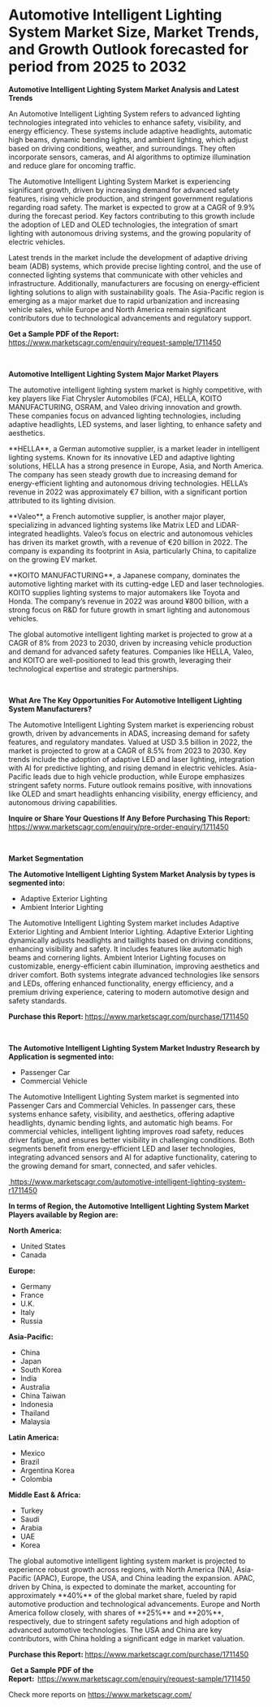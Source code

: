 <p><h1>Automotive Intelligent Lighting System Market Size, Market Trends, and Growth Outlook forecasted for period from 2025 to 2032</h1></p><p><strong>Automotive Intelligent Lighting System Market Analysis and Latest Trends</strong></p>
<p><p>An Automotive Intelligent Lighting System refers to advanced lighting technologies integrated into vehicles to enhance safety, visibility, and energy efficiency. These systems include adaptive headlights, automatic high beams, dynamic bending lights, and ambient lighting, which adjust based on driving conditions, weather, and surroundings. They often incorporate sensors, cameras, and AI algorithms to optimize illumination and reduce glare for oncoming traffic.</p><p>The Automotive Intelligent Lighting System Market is experiencing significant growth, driven by increasing demand for advanced safety features, rising vehicle production, and stringent government regulations regarding road safety. The market is expected to grow at a CAGR of 9.9% during the forecast period. Key factors contributing to this growth include the adoption of LED and OLED technologies, the integration of smart lighting with autonomous driving systems, and the growing popularity of electric vehicles.</p><p>Latest trends in the market include the development of adaptive driving beam (ADB) systems, which provide precise lighting control, and the use of connected lighting systems that communicate with other vehicles and infrastructure. Additionally, manufacturers are focusing on energy-efficient lighting solutions to align with sustainability goals. The Asia-Pacific region is emerging as a major market due to rapid urbanization and increasing vehicle sales, while Europe and North America remain significant contributors due to technological advancements and regulatory support.</p></p>
<p><strong>Get a Sample PDF of the Report:&nbsp;</strong> <a href="https://www.marketscagr.com/enquiry/request-sample/1711450?utm_campaign=1889&utm_medium=2&utm_source=Github&utm_content=ia&utm_term=22012025&utm_id=automotive-intelligent-lighting-system">https://www.marketscagr.com/enquiry/request-sample/1711450</a></p>
<p>&nbsp;</p>
<p><strong>Automotive Intelligent Lighting System Major Market Players</strong></p>
<p><p>The automotive intelligent lighting system market is highly competitive, with key players like Fiat Chrysler Automobiles (FCA), HELLA, KOITO MANUFACTURING, OSRAM, and Valeo driving innovation and growth. These companies focus on advanced lighting technologies, including adaptive headlights, LED systems, and laser lighting, to enhance safety and aesthetics.</p><p>**HELLA**, a German automotive supplier, is a market leader in intelligent lighting systems. Known for its innovative LED and adaptive lighting solutions, HELLA has a strong presence in Europe, Asia, and North America. The company has seen steady growth due to increasing demand for energy-efficient lighting and autonomous driving technologies. HELLA’s revenue in 2022 was approximately €7 billion, with a significant portion attributed to its lighting division.</p><p>**Valeo**, a French automotive supplier, is another major player, specializing in advanced lighting systems like Matrix LED and LiDAR-integrated headlights. Valeo’s focus on electric and autonomous vehicles has driven its market growth, with a revenue of €20 billion in 2022. The company is expanding its footprint in Asia, particularly China, to capitalize on the growing EV market.</p><p>**KOITO MANUFACTURING**, a Japanese company, dominates the automotive lighting market with its cutting-edge LED and laser technologies. KOITO supplies lighting systems to major automakers like Toyota and Honda. The company’s revenue in 2022 was around ¥800 billion, with a strong focus on R&D for future growth in smart lighting and autonomous vehicles.</p><p>The global automotive intelligent lighting market is projected to grow at a CAGR of 8% from 2023 to 2030, driven by increasing vehicle production and demand for advanced safety features. Companies like HELLA, Valeo, and KOITO are well-positioned to lead this growth, leveraging their technological expertise and strategic partnerships.</p></p>
<p>&nbsp;</p>
<p><strong>What Are The Key Opportunities For Automotive Intelligent Lighting System Manufacturers?</strong></p>
<p><p>The Automotive Intelligent Lighting System market is experiencing robust growth, driven by advancements in ADAS, increasing demand for safety features, and regulatory mandates. Valued at USD 3.5 billion in 2022, the market is projected to grow at a CAGR of 8.5% from 2023 to 2030. Key trends include the adoption of adaptive LED and laser lighting, integration with AI for predictive lighting, and rising demand in electric vehicles. Asia-Pacific leads due to high vehicle production, while Europe emphasizes stringent safety norms. Future outlook remains positive, with innovations like OLED and smart headlights enhancing visibility, energy efficiency, and autonomous driving capabilities.</p></p>
<p><strong>Inquire or Share Your Questions If Any Before Purchasing This Report:</strong> <a href="https://www.marketscagr.com/enquiry/pre-order-enquiry/1711450?utm_campaign=1889&utm_medium=2&utm_source=Github&utm_content=ia&utm_term=22012025&utm_id=automotive-intelligent-lighting-system">https://www.marketscagr.com/enquiry/pre-order-enquiry/1711450</a></p>
<p>&nbsp;</p>
<p><strong>Market Segmentation</strong></p>
<p><strong>The Automotive Intelligent Lighting System Market Analysis by types is segmented into:</strong></p>
<p><ul><li>Adaptive Exterior Lighting</li><li>Ambient Interior Lighting</li></ul></p>
<p><p>The Automotive Intelligent Lighting System market includes Adaptive Exterior Lighting and Ambient Interior Lighting. Adaptive Exterior Lighting dynamically adjusts headlights and taillights based on driving conditions, enhancing visibility and safety. It includes features like automatic high beams and cornering lights. Ambient Interior Lighting focuses on customizable, energy-efficient cabin illumination, improving aesthetics and driver comfort. Both systems integrate advanced technologies like sensors and LEDs, offering enhanced functionality, energy efficiency, and a premium driving experience, catering to modern automotive design and safety standards.</p></p>
<p><strong>Purchase this Report:&nbsp;</strong><a href="https://www.marketscagr.com/purchase/1711450?utm_campaign=1889&utm_medium=2&utm_source=Github&utm_content=ia&utm_term=22012025&utm_id=automotive-intelligent-lighting-system">https://www.marketscagr.com/purchase/1711450</a></p>
<p>&nbsp;</p>
<p><strong>The Automotive Intelligent Lighting System Market Industry Research by Application is segmented into:</strong></p>
<p><ul><li>Passenger Car</li><li>Commercial Vehicle</li></ul></p>
<p><p>The Automotive Intelligent Lighting System market is segmented into Passenger Cars and Commercial Vehicles. In passenger cars, these systems enhance safety, visibility, and aesthetics, offering adaptive headlights, dynamic bending lights, and automatic high beams. For commercial vehicles, intelligent lighting improves road safety, reduces driver fatigue, and ensures better visibility in challenging conditions. Both segments benefit from energy-efficient LED and laser technologies, integrating advanced sensors and AI for adaptive functionality, catering to the growing demand for smart, connected, and safer vehicles.</p></p>
<p><a href="https://www.marketscagr.com/automotive-intelligent-lighting-system-r1711450?utm_campaign=1889&utm_medium=2&utm_source=Github&utm_content=ia&utm_term=22012025&utm_id=automotive-intelligent-lighting-system">&nbsp;https://www.marketscagr.com/automotive-intelligent-lighting-system-r1711450</a></p>
<p><strong>In terms of Region, the Automotive Intelligent Lighting System Market Players available by Region are:</strong></p>
<p>
    <p> <strong> North America: </strong>
        <ul>
            <li>United States</li>
            <li>Canada</li>
        </ul>
        </p> 
    <p> <strong> Europe: </strong>
        <ul>
            <li>Germany</li>
            <li>France</li>
            <li>U.K.</li>
            <li>Italy</li>
            <li>Russia</li>
        </ul>
        </p> 
    <p> <strong> Asia-Pacific: </strong>
        <ul>
            <li>China</li>
            <li>Japan</li>
            <li>South Korea</li>
            <li>India</li>
            <li>Australia</li>
            <li>China Taiwan</li>
            <li>Indonesia</li>
            <li>Thailand</li>
            <li>Malaysia</li>
        </ul>
        </p> 
    <p> <strong> Latin America: </strong>
        <ul>
            <li>Mexico</li>
            <li>Brazil</li>
            <li>Argentina Korea</li>
            <li>Colombia</li>
        </ul>
        </p> 
    <p> <strong> Middle East & Africa: </strong>
        <ul>
            <li>Turkey</li>
            <li>Saudi</li>
            <li>Arabia</li>
            <li>UAE</li>
            <li>Korea</li>
        </ul>
    </p>
    </p>
<p><p>The global automotive intelligent lighting system market is projected to experience robust growth across regions, with North America (NA), Asia-Pacific (APAC), Europe, the USA, and China leading the expansion. APAC, driven by China, is expected to dominate the market, accounting for approximately **40%** of the global market share, fueled by rapid automotive production and technological advancements. Europe and North America follow closely, with shares of **25%** and **20%**, respectively, due to stringent safety regulations and high adoption of advanced automotive technologies. The USA and China are key contributors, with China holding a significant edge in market valuation.</p></p>
<p><strong>Purchase this Report: </strong><a href="https://www.marketscagr.com/purchase/1711450?utm_campaign=1889&utm_medium=2&utm_source=Github&utm_content=ia&utm_term=22012025&utm_id=automotive-intelligent-lighting-system">https://www.marketscagr.com/purchase/1711450</a></p>
<p>&nbsp;<strong>Get a Sample PDF of the Report:&nbsp;&nbsp;</strong><a href="https://www.marketscagr.com/enquiry/request-sample/1711450?utm_campaign=1889&utm_medium=2&utm_source=Github&utm_content=ia&utm_term=22012025&utm_id=automotive-intelligent-lighting-system">https://www.marketscagr.com/enquiry/request-sample/1711450</a></p>
<p><strong></strong></p>
<p>Check more reports on <a href="https://www.marketscagr.com/?utm_campaign=1889&utm_medium=2&utm_source=Github&utm_content=ia&utm_term=22012025&utm_id=automotive-intelligent-lighting-system">https://www.marketscagr.com/</a></p>